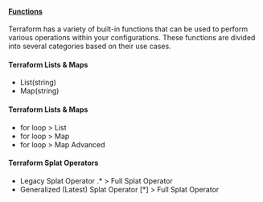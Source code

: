 #### [Functions](https://developer.hashicorp.com/terraform/language/functions)
Terraform has a variety of built-in functions that can be used to perform various operations within your configurations. These functions are divided into several categories based on their use cases.

#### Terraform Lists & Maps
- List(string)
- Map(string)

#### Terraform Lists & Maps
- for loop > List
- for loop > Map
- for loop > Map Advanced

#### Terraform Splat Operators
- Legacy Splat Operator .* > Full Splat Operator
- Generalized (Latest) Splat Operator [*] > Full Splat Operator